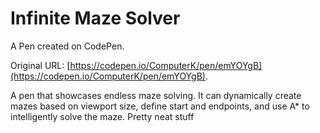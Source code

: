 # Infinite Maze Solver

A Pen created on CodePen.

Original URL: [https://codepen.io/ComputerK/pen/emYOYgB](https://codepen.io/ComputerK/pen/emYOYgB).

A pen that showcases endless maze solving. It can dynamically create mazes based on viewport size, define start and endpoints, and use A* to intelligently solve the maze. Pretty neat stuff